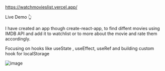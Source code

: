 https://watchmovieslist.vercel.app/

Live Demo 👆

I have created an app though create-react-app, to find diffent movies using IMDB API and add it to watchlist or to more about the movie and rate them accordingly.

Focusing on hooks like useState , useEffect, useRef and building custom hook for localStorage



![image](https://github.com/user-attachments/assets/20830507-7ea8-43c2-879d-39f89b6d5091)
